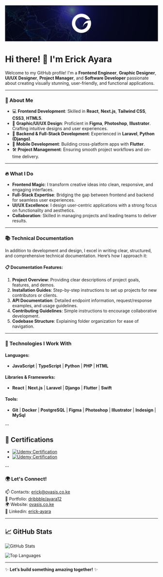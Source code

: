 ![Banner](https://github.com/OvasisGroup/OvasisGroup/blob/main/assets/ovagroup.jpg)

<!--
**OvasisGroup/OvasisGroup** is a ✨ _special_ ✨ repository because its `README.md` (this file) appears on your GitHub profile.

Here are some ideas to get you started:

- 🔭 I’m currently working on ...
- 🌱 I’m currently learning ...
- 👯 I’m looking to collaborate on ...
- 🤔 I’m looking for help with ...
- 💬 Ask me about ...
- 📫 How to reach me: ...
- 😄 Pronouns: ...
- ⚡ Fun fact: ...
-->
# Hi there! 👋 I'm Erick Ayara

Welcome to my GitHub profile! I'm a **Frontend Engineer**, **Graphic Designer**, **UI/UX Designer**, **Project Manager**, and **Software Developer** passionate about creating visually stunning, user-friendly, and functional applications. 

---

### 🌟 About Me

- 💻 **Frontend Development**: Skilled in **React**, **Next.js**, **Tailwind CSS**, **CSS3**, **HTML5**.
- 🎨 **Graphic/UI/UX Design**: Proficient in **Figma**, **Photoshop**, **Illustrator**. Crafting intuitive designs and user experiences.
- 🔧 **Backend & Full-Stack Development**: Experienced in **Laravel**, **Python (Django)**.
- 📱 **Mobile Development**: Building cross-platform apps with **Flutter**.
- 🛠 **Project Management**: Ensuring smooth project workflows and on-time delivery.

---

### 🔥 What I Do

- **Frontend Magic**: I transform creative ideas into clean, responsive, and engaging interfaces.
- **Full-Stack Expertise**: Bridging the gap between frontend and backend for seamless user experiences.
- **UI/UX Excellence**: I design user-centric applications with a strong focus on functionality and aesthetics.
- **Collaboration**: Skilled in managing projects and leading teams to deliver results.

---

### 📚 Technical Documentation

In addition to development and design, I excel in writing clear, structured, and comprehensive technical documentation. Here’s how I approach it:

#### 📋 **Documentation Features:**
1. **Project Overview**: Providing clear descriptions of project goals, features, and demos.
2. **Installation Guides**: Step-by-step instructions to set up projects for new contributors or clients.
3. **API Documentation**: Detailed endpoint information, request/response examples, and usage guidelines.
4. **Contributing Guidelines**: Simple instructions to encourage collaborative development.
5. **Codebase Structure**: Explaining folder organization for ease of navigation.

---

### 🚀 Technologies I Work With

#### Languages:
- **JavaScript** | **TypeScript** | **Python** | **PHP** | **HTML**

#### Libraries & Frameworks:
- **React** | **Next.js** | **Laravel** | **Django** | **Flutter** | **Swift**

#### Tools:
- **Git** | **Docker** | **PostgreSQL** | **Figma** | **Photoshop** | **Illustrator**  | **Indesign** | **MySql**

--

## 📜 Certifications

- [![Udemy Certification](https://img.shields.io/badge/Udemy-React_Development-02C39A?style=flat-square&logo=Udemy&logoColor=white)](https://www.udemy.com/certificate/UC-XXXXXXX)
- [![Udemy Certification](https://img.shields.io/badge/Udemy-JavaScript_Mastery-FCA121?style=flat-square&logo=Udemy&logoColor=white)](https://www.udemy.com/certificate/UC-YYYYYYY)

--

### 🌍 Let's Connect!

📫 Contacts: [erick@ovasis.co.ke](mailto:erick@ovasis.co.ke)  
🌈 Portfolio: [dribbble/ayara12](https://dribbble.com/ayara12)   
🌍 Website: [ovasis.co.ke](https://ovasis.co.ke)   
💼 Linkedin: [erick-ayara](https://www.linkedin.com/in/erick-ayara/)   

---

## 📈 GitHub Stats

![GitHub Stats](https://github-readme-stats.vercel.app/api?username=OvasisGroup&show_icons=true&theme=radical)

![Top Languages](https://github-readme-stats.vercel.app/api/top-langs/?username=OvasisGroup&layout=compact&theme=radical)

---

✨ **Let’s build something amazing together!** ✨
